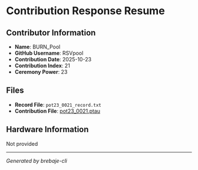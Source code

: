 # Contribution Response Resume

## Contributor Information
- **Name**: BURN_Pool
- **GitHub Username**: RSVpool
- **Contribution Date**: 2025-10-23
- **Contribution Index**: 21
- **Ceremony Power**: 23

## Files
- **Record File**: `pot23_0021_record.txt`
- **Contribution File**: [pot23_0021.ptau](https://cardano-trusted-setup-test.s3.us-east-2.amazonaws.com/Cardano-PPOT/pot23_0021.ptau)

## Hardware Information
Not provided

---
*Generated by brebaje-cli*
